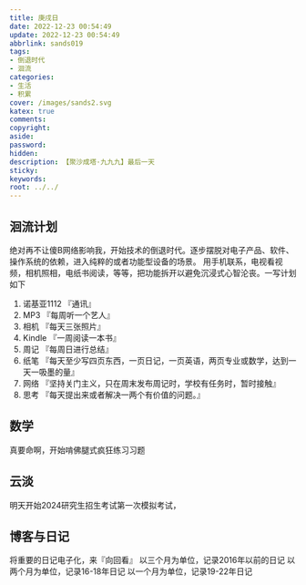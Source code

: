 ```yaml
---
title: 庚戌日
date: 2022-12-23 00:54:49
update: 2022-12-23 00:54:49
abbrlink: sands019
tags:
- 倒退时代
- 洄流
categories:
- 生活
- 积累
cover: /images/sands2.svg
katex: true
comments:
copyright:
aside: 
password:
hidden:
description: 【聚沙成塔·九九九】最后一天
sticky: 
keywords:
root: ../../
---
```

## 洄流计划
绝对再不让傻B网络影响我，开始技术的倒退时代。逐步摆脱对电子产品、软件、操作系统的依赖，进入纯粹的或者功能型设备的场景。
用手机联系，电视看视频，相机照相，电纸书阅读，等等，把功能拆开以避免沉浸式心智沦丧。一写计划如下
1. 诺基亚1112 『通讯』
2. MP3 『每周听一个艺人』
3. 相机 『每天三张照片』
4. Kindle 『一周阅读一本书』
5. 周记 『每周日进行总结』
6. 纸笔 『每天至少写四页东西，一页日记，一页英语，两页专业或数学，达到一天一吸墨的量』
7. 网络 『坚持关门主义，只在周末发布周记时，学校有任务时，暂时接触』
8. 思考 『每天提出来或者解决一两个有价值的问题。』



## 数学
真要命啊，开始啃佛腿式疯狂练习习题

## 云淡
明天开始2024研究生招生考试第一次模拟考试，
## 博客与日记
将重要的日记电子化，来『向回看』
以三个月为单位，记录2016年以前的日记
以两个月为单位，记录16-18年日记
以一个月为单位，记录19-22年日记